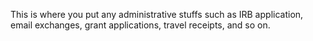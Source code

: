This is where you put any administrative stuffs such as IRB application, email exchanges, grant applications, travel receipts, and so on.


